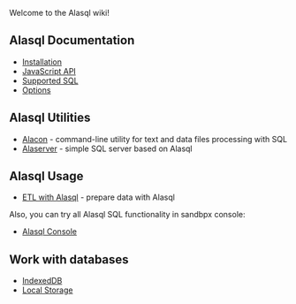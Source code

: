 Welcome to the Alasql wiki!

## Alasql Documentation
* [Installation](Installation)
* [JavaScript API](Api)
* [Supported SQL](Sql)
* [Options](Options)

## Alasql Utilities
* [Alacon](Alacon) - command-line utility for text and data files processing with SQL
* [Alaserver](Alaserver) - simple SQL server based on Alasql

## Alasql Usage
* [ETL with Alasql](Etl) - prepare data with Alasql

Also, you can try all Alasql SQL functionality in sandbpx console:

* [Alasql Console](http://alasql.org/console/alaconsole.html)

## Work with databases
* [IndexedDB](IndexedDB)
* [Local Storage](LocalStorage)
